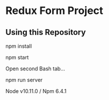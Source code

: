 # Redux Form Project

## Using this Repository

npm install

npm start

Open second Bash tab...

npm run server

Node v10.11.0 / 
Npm 6.4.1
